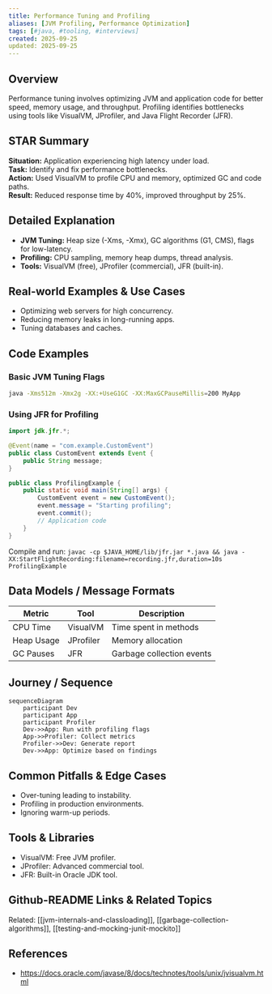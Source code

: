 ```yaml
---
title: Performance Tuning and Profiling
aliases: [JVM Profiling, Performance Optimization]
tags: [#java, #tooling, #interviews]
created: 2025-09-25
updated: 2025-09-25
---
```


## Overview
Performance tuning involves optimizing JVM and application code for better speed, memory usage, and throughput. Profiling identifies bottlenecks using tools like VisualVM, JProfiler, and Java Flight Recorder (JFR).

## STAR Summary
**Situation:** Application experiencing high latency under load.  
**Task:** Identify and fix performance bottlenecks.  
**Action:** Used VisualVM to profile CPU and memory, optimized GC and code paths.  
**Result:** Reduced response time by 40%, improved throughput by 25%.

## Detailed Explanation
- **JVM Tuning:** Heap size (-Xms, -Xmx), GC algorithms (G1, CMS), flags for low-latency.
- **Profiling:** CPU sampling, memory heap dumps, thread analysis.
- **Tools:** VisualVM (free), JProfiler (commercial), JFR (built-in).

## Real-world Examples & Use Cases
- Optimizing web servers for high concurrency.
- Reducing memory leaks in long-running apps.
- Tuning databases and caches.

## Code Examples
### Basic JVM Tuning Flags
```bash
java -Xms512m -Xmx2g -XX:+UseG1GC -XX:MaxGCPauseMillis=200 MyApp
```

### Using JFR for Profiling
```java
import jdk.jfr.*;

@Event(name = "com.example.CustomEvent")
public class CustomEvent extends Event {
    public String message;
}

public class ProfilingExample {
    public static void main(String[] args) {
        CustomEvent event = new CustomEvent();
        event.message = "Starting profiling";
        event.commit();
        // Application code
    }
}
```

Compile and run: `javac -cp $JAVA_HOME/lib/jfr.jar *.java && java -XX:StartFlightRecording:filename=recording.jfr,duration=10s ProfilingExample`

## Data Models / Message Formats
| Metric | Tool | Description |
|--------|------|-------------|
| CPU Time | VisualVM | Time spent in methods |
| Heap Usage | JProfiler | Memory allocation |
| GC Pauses | JFR | Garbage collection events |

## Journey / Sequence
```mermaid
sequenceDiagram
    participant Dev
    participant App
    participant Profiler
    Dev->>App: Run with profiling flags
    App->>Profiler: Collect metrics
    Profiler->>Dev: Generate report
    Dev->>App: Optimize based on findings
```

## Common Pitfalls & Edge Cases
- Over-tuning leading to instability.
- Profiling in production environments.
- Ignoring warm-up periods.

## Tools & Libraries
- VisualVM: Free JVM profiler.
- JProfiler: Advanced commercial tool.
- JFR: Built-in Oracle JDK tool.

## Github-README Links & Related Topics
Related: [[jvm-internals-and-classloading]], [[garbage-collection-algorithms]], [[testing-and-mocking-junit-mockito]]

## References
- https://docs.oracle.com/javase/8/docs/technotes/tools/unix/jvisualvm.html